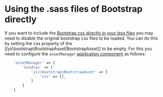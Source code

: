 Using the .sass files of Bootstrap directly
===========================================

If you want to include the [Bootstrap css directly in your less files](http://getbootstrap.com/getting-started/#customizing)
you may need to disable the original bootstrap css files to be loaded.
You can do this by setting the css property of the [[yii\bootstrap\BootstrapAsset|BootstrapAsset]] to be empty.
For this you need to configure the `assetManager` [application component](https://github.com/yiisoft/yii2/blob/master/docs/guide/structure-application-components.md) as follows:

```php
    'assetManager' => [
        'bundles' => [
            'yii\bootstrap\BootstrapAsset' => [
                'css' => [],
            ]
        ]
    ]
```
